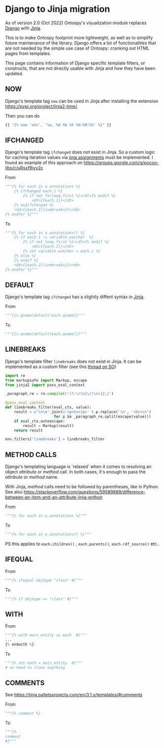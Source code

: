 # Django to Jinja migration

As of version 2.0 (Oct 2022) Ontospy's visualization module replaces [Django](https://docs.djangoproject.com/en/4.1/ref/templates/builtins/) with [Jinja](https://jinja.palletsprojects.com/en/3.1.x/). 

This is to make Ontospy footprint more lightweight, as well as to simplify future maintenance of the library. Django offers a lot of functionalities that are not needed by the simple use case of Ontospy: cranking out HTML pages from templates.

This page contains information of Django specific template filters, or constructs, that are not directly usable with Jinja and how they have been updated. 

## NOW

Django's template tag `now` can be used in Jinja after installing the extension https://pypi.org/project/jinja2-time/. 

Then you can do

```python
{{ "{% now 'utc', '%a, %d %b %Y %H:%M:%S' %}" }}
```


## IFCHANGED

Django's template tag `ifchanged` does not exist in Jinja. So a custom logic for caching iteration values via [jinja assignments](https://jinja.palletsprojects.com/en/3.1.x/templates/#assignments) must be implemented. I found an example of this approach on https://groups.google.com/g/pocoo-libs/c/uRsxf9ivv2c

From 

```python
"""{% for each in o.annotations %}
    {% ifchanged each.1 %}
        {% if not forloop.first %}</dl>{% endif %}
            <dt>{{each.1}}</dt>
    {% endifchanged %}
    <dd>{{each.2|linebreaks}}</dd>
{% endfor %}"""
```

To

```python
"""{% for each in o.annotations() %}
    {% if each.1 != variable_watcher  %}
        {% if not loop.first %}</dl>{% endif %}
            <dt>{{each.1}}</dt>
        {% set variable_watcher = each.1 %}
    {% else %}
    {% endif %}
    <dd>{{each.2|linebreaks}}</dd>
{% endfor %}"""
```


## DEFAULT

Django's template tag `ifchanged` has a slightly diffent syntax in [Jinja](https://jinja.palletsprojects.com/en/3.1.x/templates/#jinja-filters.default).

From

```python
"""{{s.qname|default:each.qname}}"""
```
To

```python
"""{{s.qname|default(each.qname)}}"""
```


## LINEBREAKS

Django's template filter `linebreaks` does not exist in Jinja. It can be implemented as a custom filter (see this [thread on SO](https://stackoverflow.com/questions/4901483/how-to-apply-django-jinja2-template-filters-escape-and-linebreaks-correctly))


```python
import re
from markupsafe import Markup, escape
from jinja2 import pass_eval_context

_paragraph_re = re.compile(r'(?:\r\n|\r|\n){2,}')

@pass_eval_context
def linebreaks_filter(eval_ctx, value):
    result = u'\n\n'.join(u'<p>%s</p>' % p.replace('\n', '<br>\n')
                      for p in _paragraph_re.split(escape(value)))
    if eval_ctx.autoescape:
        result = Markup(result)
    return result

env.filters['linebreaks'] = linebreaks_filter
```


## METHOD CALLS

Django's templating language is 'relaxed' when it comes to resolving an object *attribute* or *method* call. In both cases, it's enough to pass the *attribute* or *method* name. 

With Jinja, *method* calls need to be followed by parentheses, like in Python.  See also https://stackoverflow.com/questions/59589889/difference-between-an-item-and-an-attribute-jinja-python


From 
```python
"""{% for each in o.annotations %}"""
```

To 
```python
"""{% for each in o.annotations() %}"""
```
PS this applies to `each.children()` , `each.parents()`, `each.rdf_source()` etc..



## IFEQUAL

From

```python
"""{% ifequal objtype "class" #}"""
```

To

```python
"""{% if objtype == "class" #}"""
```

## WITH

From 
```python
"""{% with main_entity as each  #}"""
...
{% endwith %}
```

To 

```python
"""{% set each = main_entity  #}"""
# no need to close anything
```

## COMMENTS

See https://jinja.palletsprojects.com/en/3.1.x/templates/#comments

From

```python
"""{% comment %}
```

To 

```python
"""{% 
comment
#}"""
```

